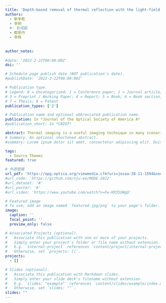 ```yaml
---
title: 'Depth-based removal of thermal reflection with the light-field theory'
authors:
  - 靳学乾
  - 李明
  #- 彭成磊
  - 都思丹
  - 李杨
  
  
author_notes:
  
#date: '2022-2-22T00:00:00Z'
doi: ''

# Schedule page publish date (NOT publication's date).
#publishDate: '2022-2-22T00:00:00Z'

# Publication type.
# Legend: 0 = Uncategorized; 1 = Conference paper; 2 = Journal article;
# 3 = Preprint / Working Paper; 4 = Report; 5 = Book; 6 = Book section;
# 7 = Thesis; 8 = Patent
publication_types: ['2']

# Publication name and optional abbreviated publication name.
publication: In *Journal of the Optical Society of America A*
#publication_short: In *CNIOT*

abstract: Thermal imaging is a useful imaging technique in many scenarios. It can capture the temperature distribution of scenes in the dark and see through sparse smoke and dust. However, some surfaces such as steel and glass with high reflectivity lead to a reflection problem in thermal imaging, while heavy mist and gases lead to the occlusion problem. We proposed an efficient algorithm to solve the occlusion problem in our earlier work. The reflection in thermal images causes errors in detection and temperature measurement. Therefore, the precise model and efficient algorithms to solve this problem are in high demand. In this paper, we mainly model the reflection problem in thermal imaging and propose an algorithm to deal with it. In our experiments, a thermal camera array is built to capture the thermal light-field images. We first separate a part of the reflection pixels from thermal images based on the depth information. After that, the thermal reflection is removed by optimizing a designed cost function. The experiment results show that our reflection removal method can separate the thermal reflection with high precision, retain the objects in the scene, and get better performance than existing methods.
# Summary. An optional shortened abstract.
#summary: Lorem ipsum dolor sit amet, consectetur adipiscing elit. Duis posuere tellus ac convallis placerat. Proin tincidunt magna sed ex sollicitudin condimentum.

tags:
  - Source Themes
featured: true

# 外部链接
url_pdf: 'https://opg.optica.org/viewmedia.cfm?uri=josaa-38-11-1594&seq=0'
#url_code: 'https://github.com/nju-ee/MODE-2022'
#url_dataset: '#'
#url_poster: '#'
#url_video: 'https://www.youtube.com/watch?v=Fw-KR35UWgQ'

# Featured image
# To use, add an image named `featured.jpg/png` to your page's folder.
image:
  caption: ''
  focal_point: ''
  preview_only: false

# Associated Projects (optional).
#   Associate this publication with one or more of your projects.
#   Simply enter your project's folder or file name without extension.
#   E.g. `internal-project` references `content/project/internal-project/index.md`.
#   Otherwise, set `projects: []`.
projects:
  - []

# Slides (optional).
#   Associate this publication with Markdown slides.
#   Simply enter your slide deck's filename without extension.
#   E.g. `slides: "example"` references `content/slides/example/index.md`.
#   Otherwise, set `slides: ""`.
slides: ""
---
```

